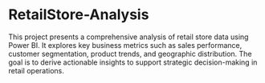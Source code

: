 # RetailStore-Analysis
This project presents a comprehensive analysis of retail store data using Power BI. It explores key business metrics such as sales performance, customer segmentation, product trends, and geographic distribution. The goal is to derive actionable insights to support strategic decision-making in retail operations.
